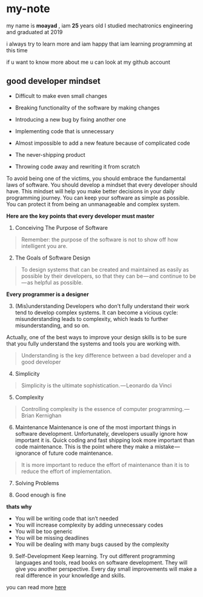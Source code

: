 # my-note

my name is **moayad** , iam **25** years old 
I studied mechatronics engineering and graduated at 2019 

i always try to learn more and iam happy that iam learning programming at this time 

if u want to know more about me u can look at my github account

## good developer mindset

- Difficult to make even small changes

- Breaking functionality of the software by making changes

- Introducing a new bug by fixing another one

- Implementing code that is unnecessary

- Almost impossible to add a new feature because of complicated code

- The never-shipping product

- Throwing code away and rewriting it from scratch

To avoid being one of the victims, you should embrace the fundamental laws of software. You should develop a mindset that every developer should have. This mindset will help you make better decisions in your daily programming journey. You can keep your software as simple as possible. You can protect it from being an unmanageable and complex system.

**Here are the key points that every developer must master**

1. Conceiving The Purpose of Software
> Remember: the purpose of the software is not to show off how intelligent you are.

2. The Goals of Software Design

> To design systems that can be created and maintained as easily as possible by their developers, so that they can be — and continue to be — as helpful as possible.

**Every programmer is a designer**

3. (Mis)understanding
Developers who don’t fully understand their work tend to develop complex systems. It can become a vicious cycle: misunderstanding leads to complexity, which leads to further misunderstanding, and so on.

Actually, one of the best ways to improve your design skills is to be sure that you fully understand the systems and tools you are working with.

> Understanding is the key difference between a bad developer and a good developer

4. Simplicity
> Simplicity is the ultimate sophistication. — Leonardo da Vinci

5. Complexity
> Controlling complexity is the essence of computer programming. — Brian Kernighan

6. Maintenance
Maintenance is one of the most important things in software development. Unfortunately, developers usually ignore how important it is. Quick coding and fast shipping look more important than code maintenance. This is the point where they make a mistake — ignorance of future code maintenance.

> It is more important to reduce the effort of maintenance than it is to reduce the effort of implementation.

7. Solving Problems

8. Good enough is fine

**thats why**

- You will be writing code that isn’t needed
- You will increase complexity by adding unnecessary codes
- You will be too generic
- You will be missing deadlines
- You will be dealing with many bugs caused by the complexity

9. Self-Development
Keep learning. Try out different programming languages and tools, read books on software development. They will give you another perspective. Every day small improvements will make a real difference in your knowledge and skills.


you can read more [here](https://www.freecodecamp.org/news/learn-the-fundamentals-of-a-good-developer-mindset-in-15-minutes-81321ab8a682/)
